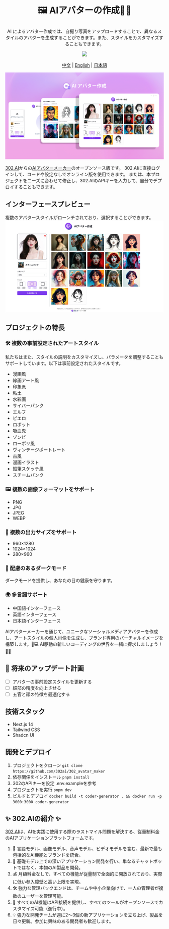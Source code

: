 # <p align="center">🖼️ AIアバターの作成🚀✨</p>

<p align="center">AI によるアバター作成では、自撮り写真をアップロードすることで、異なるスタイルのアバターを生成することができます。また、スタイルをカスタマイズすることもできます。</p>

<p align="center"><a href="https://302.ai/tools/word/" target="blank"><img src="https://file.302ai.cn/gpt/imgs/github/302_badge.png" /></a></p >

<p align="center"><a href="README zh.md">中文</a> | <a href="README.md">English</a> | <a href="README_ja.md">日本語</a></p>

![インターフェースプレビュー](docs/AI头像制作jp.png)

[302.AI](https://302.ai)からの[AIアバターメーカー](https://302.ai/tools/headshot/)のオープンソース版です。
302.AIに直接ログインして、コードや設定なしでオンライン版を使用できます。
または、本プロジェクトをニーズに合わせて修正し、302.AIのAPIキーを入力して、自分でデプロイすることもできます。

## インターフェースプレビュー
複数のアバタースタイルがローンチされており、選択することができます。
![インターフェースプレビュー](docs/头像3.png)

## プロジェクトの特長
### 🛠️ 複数の事前設定されたアートスタイル
私たちはまた、スタイルの説明をカスタマイズし、パラメータを調整することもサポートしています。以下は事前設定されたスタイルです。
- 漫画風
- 線画アート風
- 印象派
- 粘土
- 水彩画
- サイバーパンク
- エルフ
- ピエロ
- ロボット
- 吸血鬼
- ゾンビ
- ローポリ風
- ヴィンテージポートレート
- 古風
- 漫画イラスト
- 鉛筆スケッチ風
- スチームパンク
### 🖼️ 複数の画像フォーマットをサポート
- PNG
- JPG
- JPEG
- WEBP
### 📐 複数の出力サイズをサポート
- 960×1280
- 1024×1024
- 280×960
### 🌙 配慮のあるダークモード
ダークモードを提供し、あなたの目の健康を守ります。
### 🌍 多言語サポート
- 中国語インターフェース
- 英語インターフェース
- 日本語インターフェース

AIアバターメーカーを通じて、ユニークなソーシャルメディアアバターを作成し、アートスタイルの個人肖像を生成し、ブランド専用のバーチャルイメージを構築します。🎉💻 AI駆動の新しいコーディングの世界を一緒に探求しましょう！🌟🚀

## 🚩 将来のアップデート計画
- [ ] アバターの事前設定スタイルを更新する
- [ ] 細部の精度を向上させる
- [ ] 五官と顔の特徴を最適化する

## 技術スタック
- Next.js 14
- Tailwind CSS
- Shadcn UI

## 開発とデプロイ
1. プロジェクトをクローン `git clone https://github.com/302ai/302_avatar_maker`
2. 依存関係をインストール `pnpm install`
3. 302のAPIキーを設定 .env.exampleを参考
4. プロジェクトを実行 `pnpm dev`
5. ビルドとデプロイ `docker build -t coder-generator . && docker run -p 3000:3000 coder-generator`


## ✨ 302.AIの紹介 ✨
[302.AI](https://302.ai)は、AIを実践に使用する際のラストマイル問題を解決する、従量制料金のAIアプリケーションプラットフォームです。
1. 🧠 言語モデル、画像モデル、音声モデル、ビデオモデルを含む、最新で最も包括的なAI機能とブランドを統合。
2. 🚀 基礎モデル上での深いアプリケーション開発を行い、単なるチャットボットではなく、本物のAI製品を開発。
3. 💰 月額料金なしで、すべての機能が従量制で全面的に開放されており、実際に低い参入障壁と高い上限を実現。
4. 🛠 強力な管理バックエンドは、チームや中小企業向けで、一人の管理者が複数のユーザーを管理可能。
5. 🔗 すべてのAI機能はAPI接続を提供し、すべてのツールがオープンソースでカスタマイズ可能（進行中）。
6. 💡 強力な開発チームが週に2〜3個の新アプリケーションを立ち上げ、製品を日々更新。参加に興味のある開発者も歓迎します。
